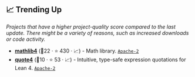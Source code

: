 ## 📈 Trending Up

_Projects that have a higher project-quality score compared to the last update. There might be a variety of reasons, such as increased downloads or code activity._

- <b><a href="https://github.com/leanprover-community/mathlib4">mathlib4</a></b> (🥈22 ·  ⭐ 430 · 📈) - Math library. <code><a href="http://bit.ly/3nYMfla">Apache-2</a></code>
- <b><a href="https://github.com/leanprover-community/quote4">quote4</a></b> (🥉10 ·  ⭐ 53 · 📈) - Intuitive, type-safe expression quotations for Lean 4. <code><a href="http://bit.ly/3nYMfla">Apache-2</a></code>

